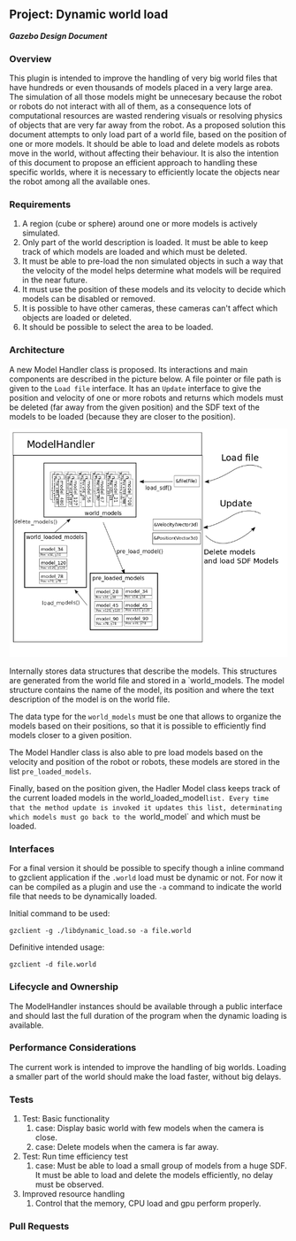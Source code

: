 ## Project: Dynamic world load
***Gazebo Design Document***

### Overview

This plugin is intended to improve the handling of very big world files that have hundreds or even thousands of models placed in a very large area. The simulation of all those models might be unnecesary because the robot or robots do not interact with all of them, as a consequence lots of computational resources are wasted rendering visuals or resolving physics of objects that are very far away from the robot. As a proposed solution this document attempts to only load part of a world file, based on the position of one or more models. It should be able to load and delete models as robots move in the world, without affecting their behaviour.
It is also the intention of this document to propose an efficient approach to handling these specific worlds, where it is necessary to efficiently locate the objects near the robot among all the available ones.

### Requirements

1. A region (cube or sphere) around one or more models is actively simulated.
2. Only part of the world description is loaded. It must be able to keep track of which models are loaded and which must be deleted.
3. It must be able to pre-load the non simulated objects in such a way that the velocity of the model helps determine what models will be required in the near future.
4. It must use the position of these models and its velocity to decide which models can be disabled or removed.
5. It is possible to have other cameras, these cameras can't affect which objects are loaded or deleted.
6. It should be possible to select the area to be loaded.

### Architecture

A new Model Handler class is proposed. Its interactions and main components are described in the picture below. A file pointer or file path is given to the `Load file` interface. It has an `Update` interface to give the position and velocity of one or more robots and returns which models must be deleted (far away from the given position) and the SDF text of the models to be loaded (because they are closer to the position).

![model handler diagram](dynamic_world_load.png)

Internally stores data structures that describe the models. This structures are generated from the world file and stored in a `world_models. The model structure contains the name of the model, its position and where the text description of the model is on the world file.

The data type for the `world_models` must be one that allows to organize the models based on their positions, so that it is possible to efficiently find models closer to a given position.

The Model Handler class is also able to pre load models based on the velocity and position of the robot or robots, these models are stored in the list `pre_loaded_models`.

Finally, based on the position given, the Hadler Model class keeps track of the current loaded models in the world_loaded_model`list. Every time that the method update is invoked it updates this list, determinating which models must go back to the `world_model` and which must be loaded.

### Interfaces

For a final version it should be possible to specify though a inline command to gzclient application if the `.world` load must be dynamic or not. For now it can be compiled as a plugin and use the `-a` command to indicate the world file that needs to be dynamically loaded.

Initial command to be used:
~~~
gzclient -g ./libdynamic_load.so -a file.world
~~~

Definitive intended usage:
~~~
gzclient -d file.world
~~~

### Lifecycle and Ownership

The ModelHandler instances should be available through a public interface and should last the full duration of the program when the dynamic loading is available.

### Performance Considerations

The current work is intended to improve the handling of big worlds. Loading a smaller part of the world should make the load faster, without big delays.

### Tests
1. Test: Basic functionality
    1. case: Display basic world with few models when the camera is close.
    1. case: Delete models when the camera is far away.
1. Test: Run time efficiency test
    1. case: Must be able to load a small group of models from a huge SDF. It must be able to load and delete the models efficiently, no delay must be observed.
1. Improved resource handling
    1. Control that the memory, CPU load and gpu perform properly.

### Pull Requests
